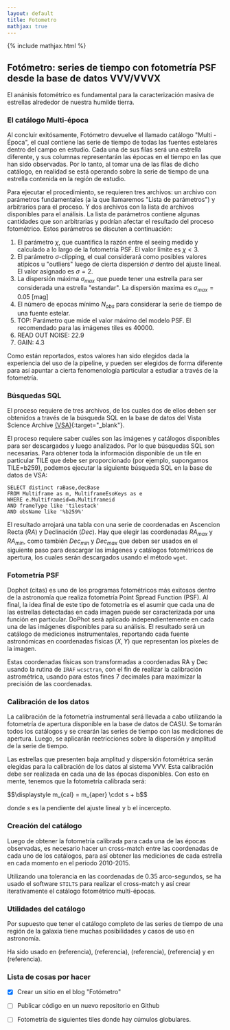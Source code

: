 ```yaml
---
layout: default
title: Fotometro
mathjax: true
---
```

{% include mathjax.html %}

## Fotómetro: series de tiempo con fotometría PSF desde la base de datos VVV/VVVX

El anánisis fotométrico es fundamental para la caracterización masiva de estrellas alrededor de nuestra humilde tierra. 

### El catálogo Multi-época

Al concluir exitósamente, Fotómetro devuelve el llamado catálogo "Multi - Época", el cual contiene las serie de tiempo de todas las fuentes estelares dentro del campo en estudio. Cada una de sus filas será una estrella diferente, y sus columnas representarán las épocas en el tiempo en las que han sido observadas. Por lo tanto, al tomar una de las filas de dicho catálogo, en realidad se está operando sobre la serie de tiempo de una estrella contenida en la región de estudio. 

Para ejecutar el procedimiento, se requieren tres archivos: un archivo con parámetros fundamentales (a la que llamaremos "Lista de parámetros") y arbitrarios para el proceso. Y dos archivos con la lista de archivos disponibles para el análisis. La lista de parámetros contiene algunas cantidades que son arbitrarias y podrían afectar el resultado del proceso fotométrico. Estos parámetros se discuten a continuación:

1. El parámetro $\chi$, que cuantifica la razón entre el seeing medido y calculado a lo largo de la fotometría PSF. El valor límite es $\chi<3$.
2. El parámetro $\sigma$-clipping, el cual considerará como posibles valores atípicos u "outliers" luego de cierta dispersión $\sigma$ dentro del ajuste lineal. El valor asignado es $\sigma=2$.
3. La dispersión máxima $\sigma_{max}$ que puede tener una estrella para ser considerada una estrella "estandar". La dispersión maxima es $\sigma_{max}=0.05$ [mag]
4. El número de epocas mínimo $N_{obs}$ para considerar la serie de tiempo de una fuente estelar.  
5. TOP: Parámetro que mide el valor máximo del modelo PSF. El recomendado para las imágenes tiles es 40000.
6. READ OUT NOISE: 22.9
7. GAIN: 4.3

Como están reportados, estos valores han sido elegidos dada la experiencia del uso de la pipeline, y pueden ser elegidos de forma diferente para así apuntar a cierta fenomenología particular a estudiar a través de la fotometría.

### Búsquedas SQL 

El proceso requiere de tres archivos, de los cuales dos de ellos deben ser obtenidos a través de la búsqueda SQL en la base de datos del Vista Science Archive [(VSA)](http://horus.roe.ac.uk/vsa/index.html){:target="_blank"}. 

El proceso requiere saber cuáles son las imágenes y catálogos disponibles para ser descargados y luego analizados. Por lo que búsquedas SQL son necesarias. Para obtener toda la información disponible de un tile en particular TILE que debe ser proporcionado (por ejemplo, supongamos TILE=b259), podemos ejecutar la siguiente búsqueda SQL en la base de datos de VSA:

```
SELECT distinct raBase,decBase 
FROM Multiframe as m, MultiframeEsoKeys as e 
WHERE e.Multiframeid=m.Multiframeid 
AND frameType like 'tilestack'
AND obsName like '%b259%'
```

El resultado arrojará una tabla con una serie de coordenadas en Ascencion Recta ($RA$) y Declinación ($Dec$). Hay que elegir las coordenadas $RA_{max}$ y $RA_{min}$, como también $Dec_{min}$ y $Dec_{max}$ que deben ser usados en el siguiente paso para descargar las imágenes y catálogos fotométricos de apertura, los cuales serán descargados usando el método $\mathtt{wget}$.

### Fotometría PSF

Dophot (citas) es uno de los programas fotométricos más exitosos dentro de la astronomía que realiza fotometría Point Spread Function (PSF). Al final, la idea final de este tipo de fotometría es el asumir que cada una de las estrellas detectadas en cada imagen puede ser caracterizada por una función en particular. DoPhot será aplicado independientemente en cada una de las imágenes disponibles para su análisis. El resultado será un catálogo de mediciones instrumentales, reportando cada fuente astronómicas en coordenadas físicas $(X,Y)$ que representan los píxeles de la imagen.

Estas coordenadas físicas son transformadas a coordenadas RA y Dec usando la rutina de $\mathtt{IRAF}$ $\mathtt{wcsctran}$, con el fin de realizar la calibración astrométrica, usando para estos fines 7 decimales para maximizar la precisión de las coordenadas. 

### Calibración de los datos

La calibración de la fotometría instrumental será llevada a cabo utilizando la fotometría de apertura disponible en la base de datos de CASU. Se tomarán todos los catálogos y se crearán las series de tiempo con las mediciones de apertura. Luego, se aplicarán reetricciones sobre la dispersión y amplitud de la serie de tiempo. 

Las estrellas que presenten baja amplitud y dispersión fotométrica serán elegidas para la calibración de los datos al sistema VVV. Esta calibración debe ser realizada en cada una de las épocas disponibles. Con esto en mente, tenemos que la fotometría calibrada será: 

<p> $$\displaystyle m_{cal} = m_{aper} \cdot s + b$$ </p>

donde $s$ es la pendiente del ajuste lineal y b el incercepto. 

### Creación del catálogo

Luego de obtener la fotometría calibrada para cada una de las épocas observadas, es necesario hacer un cross-match entre las coordenadas de cada uno de los catálogos, para así obtener las mediciones de cada estrella en cada momento en el periodo 2010-2015. 

Utilizando una tolerancia en las coordenadas de 0.35 arco-segundos, se ha usado el software $\mathtt{STILTS}$ para realizar el cross-match y así crear iterativamente el catálogo fotométrico multi-épocas. 

### Utilidades del catálogo

Por supuesto que tener el catálogo completo de las series de tiempo de una región de la galaxia tiene muchas posibilidades y casos de uso en astronomía. 

Ha sido usado en (referencia), (referencia), (referencia), (referencia) y en (referencia).


### Lista de cosas por hacer

- [x] Crear un sitio en el blog "Fotómetro"
- [ ] Publicar código en un nuevo repositorio en Github
- [ ] Fotometría de siguientes tiles donde hay cúmulos globulares.

